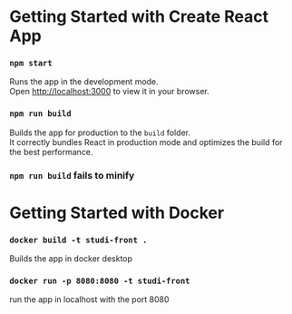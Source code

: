 # Getting Started with Create React App

### `npm start`
Runs the app in the development mode.\
Open [http://localhost:3000](http://localhost:3000) to view it in your browser.

### `npm run build`
Builds the app for production to the `build` folder.\
It correctly bundles React in production mode and optimizes the build for the best performance.

### `npm run build` fails to minify



# Getting Started with Docker

###  `docker build -t studi-front .`
Builds the app in docker desktop

###  `docker run -p 8080:8080 -t studi-front`
run the app in localhost with the port 8080
